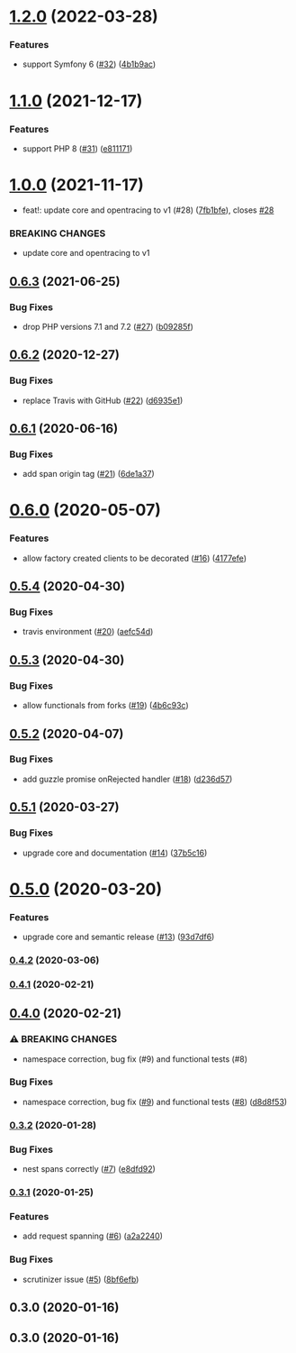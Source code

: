 # [1.2.0](https://github.com/auxmoney/OpentracingBundle-Guzzle/compare/v1.1.0...v1.2.0) (2022-03-28)


### Features

* support Symfony 6 ([#32](https://github.com/auxmoney/OpentracingBundle-Guzzle/issues/32)) ([4b1b9ac](https://github.com/auxmoney/OpentracingBundle-Guzzle/commit/4b1b9ac30a3d20f68f8c67cf4d072f2c54d18735))

# [1.1.0](https://github.com/auxmoney/OpentracingBundle-Guzzle/compare/v1.0.0...v1.1.0) (2021-12-17)


### Features

* support PHP 8 ([#31](https://github.com/auxmoney/OpentracingBundle-Guzzle/issues/31)) ([e811171](https://github.com/auxmoney/OpentracingBundle-Guzzle/commit/e81117159904780629a766e8b0f42d81b93d61c3))

# [1.0.0](https://github.com/auxmoney/OpentracingBundle-Guzzle/compare/v0.6.3...v1.0.0) (2021-11-17)


* feat!: update core and opentracing to v1 (#28) ([7fb1bfe](https://github.com/auxmoney/OpentracingBundle-Guzzle/commit/7fb1bfeff3b23213de700fcdf20e708de74e6454)), closes [#28](https://github.com/auxmoney/OpentracingBundle-Guzzle/issues/28)


### BREAKING CHANGES

* update core and opentracing to v1

## [0.6.3](https://github.com/auxmoney/OpentracingBundle-Guzzle/compare/v0.6.2...v0.6.3) (2021-06-25)


### Bug Fixes

* drop PHP versions 7.1 and 7.2 ([#27](https://github.com/auxmoney/OpentracingBundle-Guzzle/issues/27)) ([b09285f](https://github.com/auxmoney/OpentracingBundle-Guzzle/commit/b09285f3c0d74e080e32e346aa9839ad68ecd6e3))

## [0.6.2](https://github.com/auxmoney/OpentracingBundle-Guzzle/compare/v0.6.1...v0.6.2) (2020-12-27)


### Bug Fixes

* replace Travis with GitHub ([#22](https://github.com/auxmoney/OpentracingBundle-Guzzle/issues/22)) ([d6935e1](https://github.com/auxmoney/OpentracingBundle-Guzzle/commit/d6935e118a6d37cbdd922daf303fa6737d071fbf))

## [0.6.1](https://github.com/auxmoney/OpentracingBundle-Guzzle/compare/v0.6.0...v0.6.1) (2020-06-16)


### Bug Fixes

* add span origin tag ([#21](https://github.com/auxmoney/OpentracingBundle-Guzzle/issues/21)) ([6de1a37](https://github.com/auxmoney/OpentracingBundle-Guzzle/commit/6de1a37d8d7d61654a3091851f0b6c2ec476b8a6))

# [0.6.0](https://github.com/auxmoney/OpentracingBundle-Guzzle/compare/v0.5.4...v0.6.0) (2020-05-07)


### Features

* allow factory created clients to be decorated ([#16](https://github.com/auxmoney/OpentracingBundle-Guzzle/issues/16)) ([4177efe](https://github.com/auxmoney/OpentracingBundle-Guzzle/commit/4177efe6a9ebe630ba5f2353c0d8977a4fd07e13))

## [0.5.4](https://github.com/auxmoney/OpentracingBundle-Guzzle/compare/v0.5.3...v0.5.4) (2020-04-30)


### Bug Fixes

* travis environment ([#20](https://github.com/auxmoney/OpentracingBundle-Guzzle/issues/20)) ([aefc54d](https://github.com/auxmoney/OpentracingBundle-Guzzle/commit/aefc54d81e184f3a851e1be2d3d92c57a59a8098))

## [0.5.3](https://github.com/auxmoney/OpentracingBundle-Guzzle/compare/v0.5.2...v0.5.3) (2020-04-30)


### Bug Fixes

* allow functionals from forks ([#19](https://github.com/auxmoney/OpentracingBundle-Guzzle/issues/19)) ([4b6c93c](https://github.com/auxmoney/OpentracingBundle-Guzzle/commit/4b6c93cd64077598c090a703e301401e16f6d0df))

## [0.5.2](https://github.com/auxmoney/OpentracingBundle-Guzzle/compare/v0.5.1...v0.5.2) (2020-04-07)


### Bug Fixes

* add guzzle promise onRejected handler ([#18](https://github.com/auxmoney/OpentracingBundle-Guzzle/issues/18)) ([d236d57](https://github.com/auxmoney/OpentracingBundle-Guzzle/commit/d236d575076cba179cf2324bd146f4f9354d89c9))

## [0.5.1](https://github.com/auxmoney/OpentracingBundle-Guzzle/compare/v0.5.0...v0.5.1) (2020-03-27)


### Bug Fixes

* upgrade core and documentation ([#14](https://github.com/auxmoney/OpentracingBundle-Guzzle/issues/14)) ([37b5c16](https://github.com/auxmoney/OpentracingBundle-Guzzle/commit/37b5c1609892fad0e78a88e0732af0b556e19372))

# [0.5.0](https://github.com/auxmoney/OpentracingBundle-Guzzle/compare/v0.4.2...v0.5.0) (2020-03-20)


### Features

* upgrade core and semantic release ([#13](https://github.com/auxmoney/OpentracingBundle-Guzzle/issues/13)) ([93d7df6](https://github.com/auxmoney/OpentracingBundle-Guzzle/commit/93d7df698011348bd92efdf8ea2f2588421094ac))

### [0.4.2](https://github.com/auxmoney/OpentracingBundle-Guzzle/compare/v0.4.1...v0.4.2) (2020-03-06)

### [0.4.1](https://github.com/auxmoney/OpentracingBundle-Guzzle/compare/v0.4.0...v0.4.1) (2020-02-21)

## [0.4.0](https://github.com/auxmoney/OpentracingBundle-Guzzle/compare/v0.3.2...v0.4.0) (2020-02-21)


### ⚠ BREAKING CHANGES

* namespace correction, bug fix (#9) and functional tests (#8)

### Bug Fixes

* namespace correction, bug fix ([#9](https://github.com/auxmoney/OpentracingBundle-Guzzle/issues/9)) and functional tests ([#8](https://github.com/auxmoney/OpentracingBundle-Guzzle/issues/8)) ([d8d8f53](https://github.com/auxmoney/OpentracingBundle-Guzzle/commit/d8d8f533438e3863cf8eafbc321e6d443e96db3b))

### [0.3.2](https://github.com/auxmoney/OpentracingBundle-Guzzle/compare/v0.3.1...v0.3.2) (2020-01-28)


### Bug Fixes

* nest spans correctly ([#7](https://github.com/auxmoney/OpentracingBundle-Guzzle/issues/7)) ([e8dfd92](https://github.com/auxmoney/OpentracingBundle-Guzzle/commit/e8dfd92bfcdfde3021216beffe5492bfcdd09282))

### [0.3.1](https://github.com/auxmoney/OpentracingBundle-Guzzle/compare/v0.3.0...v0.3.1) (2020-01-25)


### Features

* add request spanning ([#6](https://github.com/auxmoney/OpentracingBundle-Guzzle/issues/6)) ([a2a2240](https://github.com/auxmoney/OpentracingBundle-Guzzle/commit/a2a2240a69fee9aa243684381d79c4ef179474bb))


### Bug Fixes

* scrutinizer issue ([#5](https://github.com/auxmoney/OpentracingBundle-Guzzle/issues/5)) ([8bf6efb](https://github.com/auxmoney/OpentracingBundle-Guzzle/commit/8bf6efb9ff4cbe1cb2c03745ff5f999a7c12a522))

## 0.3.0 (2020-01-16)

## 0.3.0 (2020-01-16)
